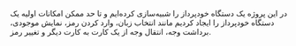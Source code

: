 در این پروژه یک دستگاه خودپرداز را شبیه‌سازی کرده‌ایم و تا حد ممکن امکانات اولیه یک دستگاه خودپرداز را ایجاد کردیم مانند انتخاب زبان، وارد کردن رمز، نمایش موجودی، برداشت وجه، انتقال وجه از یک کارت به کارت دیگر و تغییر رمز.